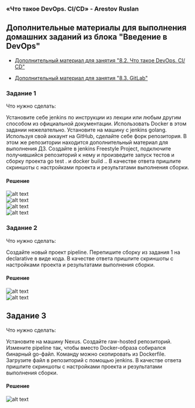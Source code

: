 ### «Что такое DevOps. СI/СD» - Arestov Ruslan

## Дополнительные материалы для выполнения домашних заданий из блока "Введение в DevOps"


- [Дополнительный материал для занятия "8.2. Что такое DevOps. СI/СD"](CICD/8.2-hw.md)

- [Дополнительный материал для занятия "8.3. GitLab"](https://github.com/netology-code/sdvps-materials/tree/main/gitlab)


### Задание 1
Что нужно сделать:

Установите себе jenkins по инструкции из лекции или любым другим способом из официальной документации. Использовать Docker в этом задании нежелательно.
Установите на машину с jenkins golang.
Используя свой аккаунт на GitHub, сделайте себе форк репозитория. В этом же репозитории находится дополнительный материал для выполнения ДЗ.
Создайте в jenkins Freestyle Project, подключите получившийся репозиторий к нему и произведите запуск тестов и сборку проекта go test . и docker build ..
В качестве ответа пришлите скриншоты с настройками проекта и результатами выполнения сборки.

#### **Решение**

![alt text](https://github.com/RuslanArestov/CI-CD/tree/main/images/result_assembling.png) \
![alt text](https://github.com/RuslanArestov/CI-CD/tree/main/images/repository_git.png) \
![alt text](https://github.com/RuslanArestov/CI-CD/tree/main/images/branch.png) \
![alt text](https://github.com/RuslanArestov/CI-CD/tree/main/images/shell.png)

### Задание 2
Что нужно сделать:

Создайте новый проект pipeline.
Перепишите сборку из задания 1 на declarative в виде кода.
В качестве ответа пришлите скриншоты с настройками проекта и результатами выполнения сборки.

#### **Решение**

![alt text](https://github.com/RuslanArestov/CI-CD/tree/main/images/script_pipeline.png) \
![alt text](https://github.com/RuslanArestov/CI-CD/tree/main/images/pipeline.png)

## Задание 3
Что нужно сделать:

Установите на машину Nexus.
Создайте raw-hosted репозиторий.
Измените pipeline так, чтобы вместо Docker-образа собирался бинарный go-файл. Команду можно скопировать из Dockerfile.
Загрузите файл в репозиторий с помощью jenkins.
В качестве ответа пришлите скриншоты с настройками проекта и результатами выполнения сборки.

#### **Решение**

![alt text](https://github.com/RuslanArestov/CI-CD/tree/main/images/pipe.png)